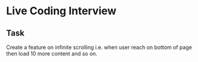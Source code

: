 # Live Coding Interview

## Task

Create a feature on infinite scrolling i.e. when user reach on bottom of page then load 10 more content and so on.
